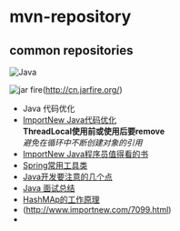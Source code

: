 #  mvn-repository
## common repositories
![Java](http://incdn1.b0.upaiyun.com/2016/02/5a7ce0b39fb88e69854124d89bbc2a38.jpg)

![jar fire](http://cn.jarfire.org/img/logo.png)(http://cn.jarfire.org/)
* Java 代码优化
* [ImportNew Java代码优化](http://www.importnew.com/21224.html)<br/>
<space>**ThreadLocal使用前或使用后要remove**<br/>
<space>*避免在循环中不断创建对象的引用*<br/>
* [ImportNew Java程序员值得看的书](http://www.importnew.com/21308.html)
* [Spring常用工具类](http://www.importnew.com/21413.html)
* [Java开发要注意的几个点](http://www.importnew.com/21453.html)
* [Java 面试总结](http://www.importnew.com/21445.html)
* [HashMAp的工作原理](https://github.com/WikiDown/mvn-repository/blob/master/JDK-1.8.0/HashMap.java)
* (http://www.importnew.com/7099.html)
* 

